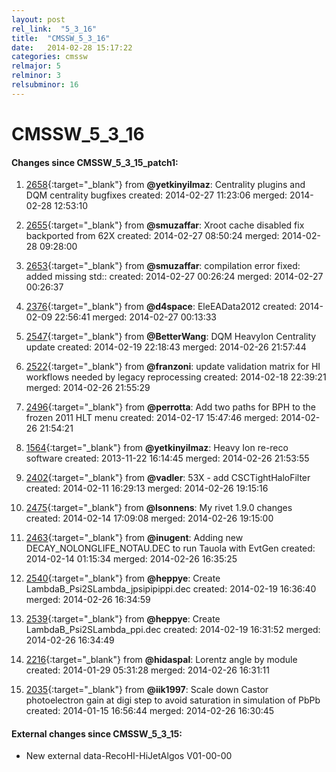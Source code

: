 ```yaml
---
layout: post
rel_link:  "5_3_16"
title:  "CMSSW_5_3_16"
date:   2014-02-28 15:17:22
categories: cmssw
relmajor: 5
relminor: 3
relsubminor: 16
---
```


# CMSSW_5_3_16
#### Changes since CMSSW_5_3_15_patch1:

1. [2658](http://github.com/cms-sw/cmssw/pull/2658){:target="_blank"}  from **@yetkinyilmaz**: Centrality plugins and DQM centrality bugfixes created: 2014-02-27 11:23:06 merged: 2014-02-28 12:53:10

2. [2655](http://github.com/cms-sw/cmssw/pull/2655){:target="_blank"}  from **@smuzaffar**: Xroot cache disabled fix backported from 62X created: 2014-02-27 08:50:24 merged: 2014-02-28 09:28:00

3. [2653](http://github.com/cms-sw/cmssw/pull/2653){:target="_blank"}  from **@smuzaffar**: compilation error fixed: added missing std:: created: 2014-02-27 00:26:24 merged: 2014-02-27 00:26:37

4. [2376](http://github.com/cms-sw/cmssw/pull/2376){:target="_blank"}  from **@d4space**: EleEAData2012 created: 2014-02-09 22:56:41 merged: 2014-02-27 00:13:33

5. [2547](http://github.com/cms-sw/cmssw/pull/2547){:target="_blank"}  from **@BetterWang**: DQM HeavyIon Centrality update created: 2014-02-19 22:18:43 merged: 2014-02-26 21:57:44

6. [2522](http://github.com/cms-sw/cmssw/pull/2522){:target="_blank"}  from **@franzoni**: update validation matrix for HI workflows needed by legacy reprocessing created: 2014-02-18 22:39:21 merged: 2014-02-26 21:55:29

7. [2496](http://github.com/cms-sw/cmssw/pull/2496){:target="_blank"}  from **@perrotta**: Add two paths for BPH to the frozen 2011 HLT menu created: 2014-02-17 15:47:46 merged: 2014-02-26 21:54:21

8. [1564](http://github.com/cms-sw/cmssw/pull/1564){:target="_blank"}  from **@yetkinyilmaz**: Heavy Ion re-reco software created: 2013-11-22 16:14:45 merged: 2014-02-26 21:53:55

9. [2402](http://github.com/cms-sw/cmssw/pull/2402){:target="_blank"}  from **@vadler**: 53X - add CSCTightHaloFilter created: 2014-02-11 16:29:13 merged: 2014-02-26 19:15:16

10. [2475](http://github.com/cms-sw/cmssw/pull/2475){:target="_blank"}  from **@lsonnens**: My rivet 1.9.0 changes created: 2014-02-14 17:09:08 merged: 2014-02-26 19:15:00

11. [2463](http://github.com/cms-sw/cmssw/pull/2463){:target="_blank"}  from **@inugent**: Adding new DECAY_NOLONGLIFE_NOTAU.DEC to run Tauola with EvtGen created: 2014-02-14 01:15:34 merged: 2014-02-26 16:35:25

12. [2540](http://github.com/cms-sw/cmssw/pull/2540){:target="_blank"}  from **@heppye**: Create LambdaB_Psi2SLambda_jpsipipippi.dec created: 2014-02-19 16:36:40 merged: 2014-02-26 16:34:59

13. [2539](http://github.com/cms-sw/cmssw/pull/2539){:target="_blank"}  from **@heppye**: Create LambdaB_Psi2SLambda_ppi.dec created: 2014-02-19 16:31:52 merged: 2014-02-26 16:34:49

14. [2216](http://github.com/cms-sw/cmssw/pull/2216){:target="_blank"}  from **@hidaspal**: Lorentz angle by module created: 2014-01-29 05:31:28 merged: 2014-02-26 16:31:11

15. [2035](http://github.com/cms-sw/cmssw/pull/2035){:target="_blank"}  from **@iik1997**: Scale down Castor photoelectron gain at digi step to avoid saturation in simulation of PbPb created: 2014-01-15 16:56:44 merged: 2014-02-26 16:30:45

#### External changes since CMSSW_5_3_15:
- New external data-RecoHI-HiJetAlgos V01-00-00
